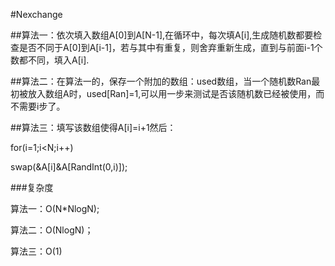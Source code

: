 #Nexchange

##算法一：依次填入数组A[0]到A[N-1],在循环中，每次填A[i],生成随机数都要检查是否不同于A[0]到A[i-1]，若与其中有重复，则舍弃重新生成，直到与前面i-1个数都不同，填入A[i].

##算法二：在算法一的，保存一个附加的数组：used数组，当一个随机数Ran最初被放入数组A时，used[Ran]=1,可以用一步来测试是否该随机数已经被使用，而不需要i步了。

##算法三：填写该数组使得A[i]=i+1然后：

for(i=1;i<N;i++)

swap(&A[i]&A[RandInt(0,i)]);

###复杂度

算法一：O(N*NlogN);

算法二：O(NlogN)；

算法三：O(1)